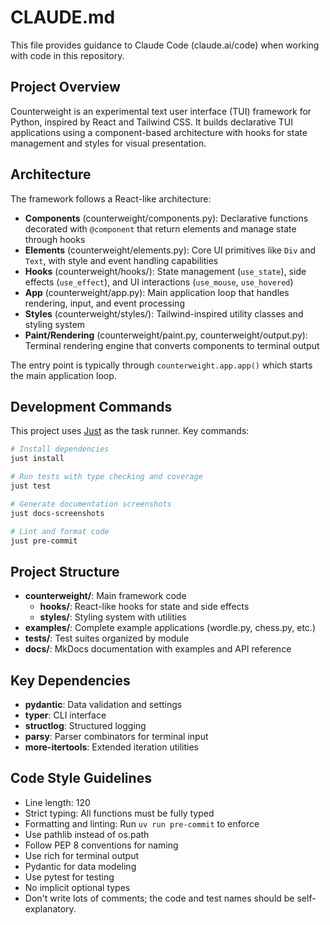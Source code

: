 # CLAUDE.md

This file provides guidance to Claude Code (claude.ai/code) when working with code in this repository.

## Project Overview

Counterweight is an experimental text user interface (TUI) framework for Python, inspired by React and Tailwind CSS. It builds declarative TUI applications using a component-based architecture with hooks for state management and styles for visual presentation.

## Architecture

The framework follows a React-like architecture:

- **Components** (counterweight/components.py): Declarative functions decorated with `@component` that return elements and manage state through hooks
- **Elements** (counterweight/elements.py): Core UI primitives like `Div` and `Text`, with style and event handling capabilities
- **Hooks** (counterweight/hooks/): State management (`use_state`), side effects (`use_effect`), and UI interactions (`use_mouse`, `use_hovered`)
- **App** (counterweight/app.py): Main application loop that handles rendering, input, and event processing
- **Styles** (counterweight/styles/): Tailwind-inspired utility classes and styling system
- **Paint/Rendering** (counterweight/paint.py, counterweight/output.py): Terminal rendering engine that converts components to terminal output

The entry point is typically through `counterweight.app.app()` which starts the main application loop.

## Development Commands

This project uses [Just](https://github.com/casey/just) as the task runner. Key commands:

```bash
# Install dependencies
just install

# Run tests with type checking and coverage
just test

# Generate documentation screenshots
just docs-screenshots

# Lint and format code
just pre-commit
```

## Project Structure

- **counterweight/**: Main framework code
  - **hooks/**: React-like hooks for state and side effects
  - **styles/**: Styling system with utilities
- **examples/**: Complete example applications (wordle.py, chess.py, etc.)
- **tests/**: Test suites organized by module
- **docs/**: MkDocs documentation with examples and API reference

## Key Dependencies

- **pydantic**: Data validation and settings
- **typer**: CLI interface
- **structlog**: Structured logging
- **parsy**: Parser combinators for terminal input
- **more-itertools**: Extended iteration utilities

## Code Style Guidelines
- Line length: 120
- Strict typing: All functions must be fully typed
- Formatting and linting: Run `uv run pre-commit` to enforce
- Use pathlib instead of os.path
- Follow PEP 8 conventions for naming
- Use rich for terminal output
- Pydantic for data modeling
- Use pytest for testing
- No implicit optional types
- Don't write lots of comments; the code and test names should be self-explanatory.
